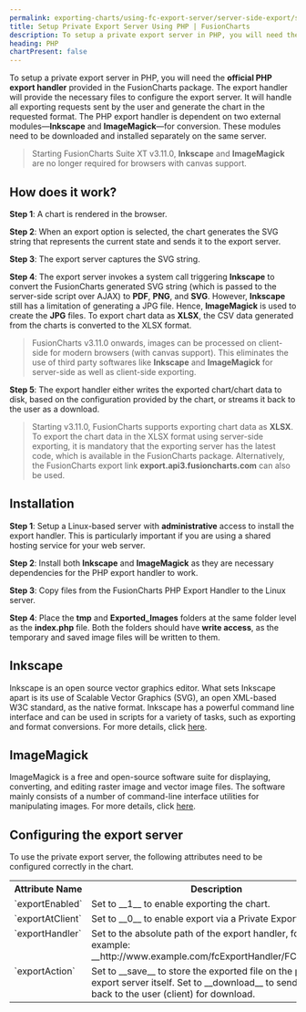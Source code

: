 ```yaml
---
permalink: exporting-charts/using-fc-export-server/server-side-export/setup-private-export-server-php.html
title: Setup Private Export Server Using PHP | FusionCharts
description: To setup a private export server in PHP, you will need the official PHP export handle provided in the FusionCharts package.
heading: PHP
chartPresent: false
---
```


To setup a private export server in PHP, you will need the **official PHP export handler** provided in the FusionCharts package. The export handler will provide the necessary files to configure the export server. It will handle all exporting requests sent by the user and generate the chart in the requested format.
The PHP export handler is dependent on two external modules—**Inkscape** and **ImageMagick**—for conversion. These modules need to be downloaded and installed separately on the same server.

> Starting FusionCharts Suite XT v3.11.0, **Inkscape** and **ImageMagick** are no longer required for browsers with canvas support. </p>

## How does it work?

**Step 1**: A chart is rendered in the browser.

**Step 2**: When an export option is selected, the chart generates the SVG string that represents the current state and sends it to the export server.

**Step 3**: The export server captures the SVG string.

**Step 4**: The export server invokes a system call triggering **Inkscape** to convert the FusionCharts generated SVG string (which is passed to the server-side script over AJAX) to **PDF**, **PNG**, and **SVG**. However, **Inkscape** still has a limitation of generating a JPG file. Hence, **ImageMagick** is used to create the **JPG** files. To export chart data as **XLSX**, the CSV data generated from the charts is converted to the XLSX format.

> FusionCharts v3.11.0 onwards, images can be processed on client-side for modern browsers (with canvas support). This eliminates the use of third party softwares like **Inkscape** and **ImageMagick** for server-side as well as client-side exporting. </p>

**Step 5**: The export handler either writes the exported chart/chart data to disk, based on the configuration provided by the chart, or streams it back to the user as a download.

> Starting v3.11.0, FusionCharts supports exporting chart data as **XLSX**. To export the chart data in the XLSX format using server-side exporting, it is mandatory that the exporting server has the latest code, which is available in the FusionCharts package. Alternatively, the FusionCharts export link **export.api3.fusioncharts.com** can also be used. </p>

## Installation

**Step 1**: Setup a Linux-based server with **administrative** access to install the export handler. This is particularly important if you are using a shared hosting service for your web server.

**Step 2**: Install both **Inkscape** and **ImageMagick** as they are necessary dependencies for the PHP export handler to work.

**Step 3**: Copy files from the FusionCharts PHP Export Handler to the Linux server.

**Step 4**: Place the **tmp** and **Exported_Images** folders at the same folder level as the **index.php** file. Both the folders should have **write access**, as the temporary and saved image files will be written to them.

## Inkscape

Inkscape is an open source vector graphics editor. What sets Inkscape apart is its use of Scalable Vector Graphics (SVG), an open XML-based W3C standard, as the native format. Inkscape has a powerful command line interface and can be used in scripts for a variety of tasks, such as exporting and format conversions.
For more details, click [here](http://inkscape.org/doc/inkscape-man.html).

## ImageMagick

ImageMagick is a free and open-source software suite for displaying, converting, and editing raster image and vector image files. The software mainly consists of a number of command-line interface utilities for manipulating images.
For more details, click [here](http://www.imagemagick.org/).

## Configuring the export server

To use the private export server, the following attributes need to be configured correctly in the chart.

<table width="95%" border="0" class="table" cellpadding="2" cellspacing="0">
        <tr>
            <th width="25%" valign="top" class="header">Attribute Name</th>
            <th width="75%" valign="top" class="header">Description</th>
        </tr>
        <tr>
            <td valign="top" class="code">`exportEnabled`</td>
            <td valign="top" class="text">Set to __1__ to enable exporting the chart.</td>
        </tr>
        <tr>
            <td valign="top" class="code">`exportAtClient`</td>
            <td valign="top" class="text">Set to __0__ to enable export via a Private Export Server.</td>
        </tr>
        <tr>
            <td valign="top" class="code">`exportHandler`</td>
            <td valign="top" class="text">Set to the absolute path of the export handler, for example: __http://www.example.com/fcExportHandler/FCExporter__</td>
        </tr>
        <tr>
            <td valign="top" class="code">`exportAction`</td>
            <td valign="top" class="text">Set to __save__ to store the exported file on the private export server itself. Set to __download__ to send the file back to the user (client) for download.</td>
        </tr>
</table>
